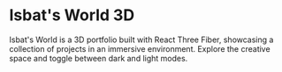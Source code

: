 # Isbat's World 3D

Isbat's World is a 3D portfolio built with React Three Fiber, showcasing a collection of projects in an immersive environment. Explore the creative space and toggle between dark and light modes.
